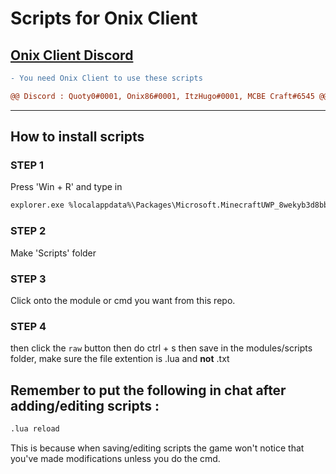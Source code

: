 # Scripts for Onix Client

[<h2>Onix Client Discord</h2>](https://discord.gg/onixclient)

```diff
- You need Onix Client to use these scripts
```

```diff
@@ Discord : Quoty0#0001, Onix86#0001, ItzHugo#0001, MCBE Craft#6545 @@
```

---

<h2>How to install scripts</h2>

<h3>STEP 1</h3>
Press 'Win + R' and type in

```diff
explorer.exe %localappdata%\Packages\Microsoft.MinecraftUWP_8wekyb3d8bbwe\RoamingState\OnixClient
```

<h3>STEP 2</h3>

Make 'Scripts' folder


<h3>STEP 3</h3>

Click onto the module or cmd you want from this repo.


<h3>STEP 4</h3>

then click the ``raw`` button then do ctrl + s then save in the modules/scripts folder, make sure the file extention is .lua and **not** .txt


<h2>Remember to put the following in chat after adding/editing scripts :</h2> 

```diff
.lua reload
```
This is because when saving/editing scripts the game won't notice that you've made modifications unless you do the cmd.

